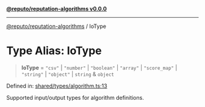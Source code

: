 [**@reputo/reputation-algorithms v0.0.0**](../README.md)

***

[@reputo/reputation-algorithms](../globals.md) / IoType

# Type Alias: IoType

> **IoType** = `"csv"` \| `"number"` \| `"boolean"` \| `"array"` \| `"score_map"` \| `"string"` \| `"object"` \| `string` & `object`

Defined in: [shared/types/algorithm.ts:13](https://github.com/TogetherCrew/reputo/blob/eeb748343323cd0cc935172e77e2112482891bd2/packages/reputation-algorithms/src/shared/types/algorithm.ts#L13)

Supported input/output types for algorithm definitions.
